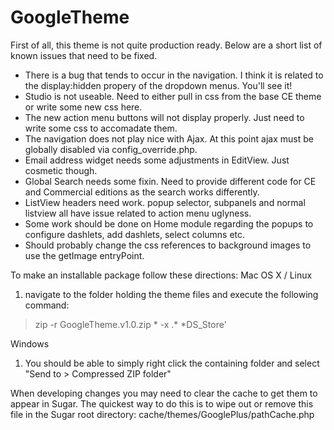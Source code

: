 GoogleTheme
===========

First of all, this theme is not quite production ready. Below are a short list of known issues that need to be fixed.

- There is a bug that tends to occur in the navigation. I think it is related to the display:hidden propery of the dropdown menus. You'll see it!
- Studio is not useable. Need to either pull in css from the base CE theme or write some new css here.
- The new action menu buttons will not display properly. Just need to write some css to accomadate them.
- The navigation does not play nice with Ajax. At this point ajax must be globally disabled via config_override.php.
- Email address widget needs some adjustments in EditView. Just cosmetic though.
- Global Search needs some fixin. Need to provide different code for CE and Commercial editions as the search works differently.
- ListView headers need work. popup selector, subpanels and normal listview all have issue related to action menu uglyness.
- Some work should be done on Home module regarding the popups to configure dashlets, add dashlets, select columns etc.
- Should probably change the css references to background images to use the getImage entryPoint.


To make an installable package follow these directions:
Mac OS X / Linux
1. navigate to the folder holding the theme files and execute the following command:
> zip -r GoogleTheme.v1.0.zip * -x \.* \*DS_Store'

Windows
1. You should be able to simply right click the containing folder and select "Send to > Compressed ZIP folder"


When developing changes you may need to clear the cache to get them to appear in Sugar. 
The quickest way to do this is to wipe out or remove this file in the Sugar root directory:
cache/themes/GooglePlus/pathCache.php

